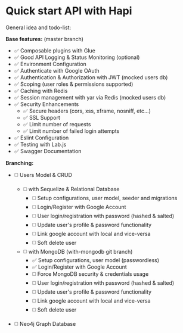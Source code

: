Quick start API with Hapi
===

General idea and todo-list:

**Base features:** (master branch)
* :white_check_mark: Composable plugins with Glue
* :white_check_mark: Good API Logging & Status Monitoring (optional)
* :white_check_mark: Environment Configuration
* :white_check_mark: Authenticate with Google OAuth
* :white_check_mark: Authentication & Authorization with JWT (mocked users db)
* :white_check_mark: Scoping (user roles & permissions supported)
* :white_check_mark: Caching with Redis
* :white_check_mark: Session management with yar via Redis (mocked users db)
* :white_check_mark: Security Enhancements
  - :white_check_mark: Secure headers (cors, xss, xframe, nosniff, etc...)
  - :white_check_mark: SSL Support
  - :white_check_mark: Limit number of requests
  - :white_check_mark: Limit number of failed login attempts
* :white_check_mark: Eslint Configuration
* :white_check_mark: Testing with Lab.js
* :white_check_mark: Swagger Documentation

**Branching:**
* :white_medium_square: Users Model & CRUD 
  - :white_medium_square: with Sequelize & Relational Database
    - :white_medium_square: Setup configurations, user model, seeder and migrations
    - :white_medium_square: Login/Register with Google Account
    - :white_medium_square: User login/registration with password (hashed & salted)
    - :white_medium_square: Update user's profile & password functionality
    - :white_medium_square: Link google account with local and vice-versa
    - :white_medium_square: Soft delete user
  - :white_medium_square: with MongoDB (with-mongodb git branch)
    - :white_check_mark: Setup configurations, user model (passwordless)
    - :white_check_mark: Login/Register with Google Account
    - :white_medium_square: Force MongoDB security & credentials usage
    - :white_medium_square: User login/registration with password (hashed & salted)
    - :white_medium_square: Update user's profile & password functionality
    - :white_medium_square: Link google account with local and vice-versa
    - :white_medium_square: Soft delete user
    
* :white_medium_square: Neo4j Graph Database